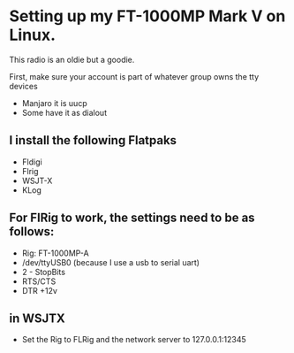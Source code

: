 # Setting up my FT-1000MP Mark V on Linux.

This radio is an oldie but a goodie.

First, make sure your account is part of whatever group owns the tty devices

- Manjaro it is uucp
- Some have it as dialout

## I install the following Flatpaks

- Fldigi
- Flrig
- WSJT-X
- KLog

## For FlRig to work, the settings need to be as follows:
- Rig:  FT-1000MP-A
- /dev/ttyUSB0 (because I use a usb to serial uart)
- 2 - StopBits
- RTS/CTS
- DTR +12v

## in WSJTX
- Set the Rig to FLRig and the network server to 127.0.0.1:12345

